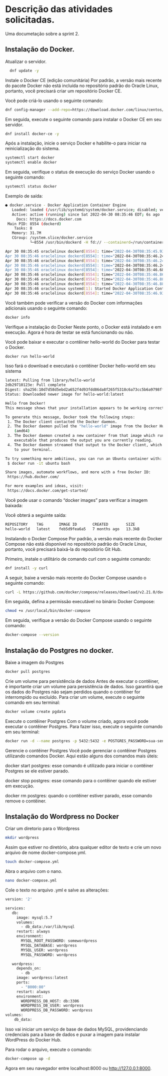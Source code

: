 
# Descrição das atividades solicitadas.

Uma documetação sobre a sprint 2.


## Instalação do Docker.
Atualizar o servidor.
```bash
  dnf update -y
```
Instale o Docker CE (edição comunitária)
Por padrão, a versão mais recente do pacote Docker não está incluída no repositório padrão do Oracle Linux, portanto, você precisará criar um repositório Docker CE.

Você pode criá-lo usando o seguinte comando:
```bash
dnf config-manager --add-repo=https://download.docker.com/linux/centos/docker-ce.repo
```
Em seguida, execute o seguinte comando para instalar o Docker CE em seu servidor.
```bash
dnf install docker-ce -y
```
Após a instalação, inicie o serviço Docker e habilite-o para iniciar na reinicialização do sistema.
```bash
systemctl start docker
systemctl enable docker
```
Em seguida, verifique o status de execução do serviço Docker usando o seguinte comando:
```bash
systemctl status docker
```
Exemplo de saída:
```bash
● docker.service - Docker Application Container Engine
   Loaded: loaded (/usr/lib/systemd/system/docker.service; disabled; vendor preset: disabled)
   Active: active (running) since Sat 2022-04-30 08:35:46 EDT; 6s ago
     Docs: https://docs.docker.com
 Main PID: 8554 (dockerd)
    Tasks: 8
   Memory: 31.7M
   CGroup: /system.slice/docker.service
           └─8554 /usr/bin/dockerd -H fd:// --containerd=/run/containerd/containerd.sock

Apr 30 08:35:45 oraclelinux dockerd[8554]: time="2022-04-30T08:35:45.932297676-04:00" level=error msg="Failed to built-in GetDriver graph btr>
Apr 30 08:35:46 oraclelinux dockerd[8554]: time="2022-04-30T08:35:46.249687493-04:00" level=warning msg="Your kernel does not support cgroup >
Apr 30 08:35:46 oraclelinux dockerd[8554]: time="2022-04-30T08:35:46.249732672-04:00" level=warning msg="Your kernel does not support cgroup >
Apr 30 08:35:46 oraclelinux dockerd[8554]: time="2022-04-30T08:35:46.249960144-04:00" level=info msg="Loading containers: start."
Apr 30 08:35:46 oraclelinux dockerd[8554]: time="2022-04-30T08:35:46.682620546-04:00" level=info msg="Default bridge (docker0) is assigned wi>
Apr 30 08:35:46 oraclelinux dockerd[8554]: time="2022-04-30T08:35:46.861304346-04:00" level=info msg="Loading containers: done."
Apr 30 08:35:46 oraclelinux dockerd[8554]: time="2022-04-30T08:35:46.884014323-04:00" level=info msg="Docker daemon" commit=87a90dc graphdriv>
Apr 30 08:35:46 oraclelinux dockerd[8554]: time="2022-04-30T08:35:46.884186171-04:00" level=info msg="Daemon has completed initialization"
Apr 30 08:35:46 oraclelinux systemd[1]: Started Docker Application Container Engine.
Apr 30 08:35:46 oraclelinux dockerd[8554]: time="2022-04-30T08:35:46.934543023-04:00" level=info msg="API listen on /var/run/docker.sock"
```
Você também pode verificar a versão do Docker com informações adicionais usando o seguinte comando:
```bash
docker info
```
Verifique a instalação do Docker
Neste ponto, o Docker está instalado e em execução. Agora é hora de testar se está funcionando ou não.

Você pode baixar e executar o contêiner hello-world do Docker para testar o Docker.
```bash
docker run hello-world
```
Isso fará o download e executará o contêiner Docker hello-world em seu sistema
```bash
latest: Pulling from library/hello-world
2db29710123e: Pull complete 
Digest: sha256:10d7d58d5ebd2a652f4d93fdd86da8f265f5318c6a73cc5b6a9798ff6d2b2e67
Status: Downloaded newer image for hello-world:latest

Hello from Docker!
This message shows that your installation appears to be working correctly.

To generate this message, Docker took the following steps:
 1. The Docker client contacted the Docker daemon.
 2. The Docker daemon pulled the "hello-world" image from the Docker Hub.
    (amd64)
 3. The Docker daemon created a new container from that image which runs the
    executable that produces the output you are currently reading.
 4. The Docker daemon streamed that output to the Docker client, which sent it
    to your terminal.

To try something more ambitious, you can run an Ubuntu container with:
 $ docker run -it ubuntu bash

Share images, automate workflows, and more with a free Docker ID:
 https://hub.docker.com/

For more examples and ideas, visit:
 https://docs.docker.com/get-started/
```
Você pode usar o comando “docker images” para verificar a imagem baixada:

Você obterá a seguinte saída:
```bash
REPOSITORY    TAG       IMAGE ID       CREATED        SIZE
hello-world   latest    feb5d9fea6a5   7 months ago   13.3kB
```
Instalando o Docker Compose
Por padrão, a versão mais recente do Docker Compose não está disponível no repositório padrão do Oracle Linux, portanto, você precisará baixá-la do repositório Git Hub.

Primeiro, instale o utilitário de comando curl com o seguinte comando:
```bash
dnf install -y curl
```
A seguir, baixe a versão mais recente do Docker Compose usando o seguinte comando:
```bash
curl -L https://github.com/docker/compose/releases/download/v2.21.0/docker-compose-linux-x86_64 -o /usr/local/bin/docker-compose
```
Em seguida, defina a permissão executável no binário Docker Compose:
```bash
chmod +x /usr/local/bin/docker-compose
```
Em seguida, verifique a versão do Docker Compose usando o seguinte comando:
```bash
docker-compose --version
```

## Instalação do Postgres no docker.
Baixe a imagem do Postgres
```bash
docker pull postgres
```
Crie um volume para persistência de dados
Antes de executar o contêiner, é importante criar um volume para persistência de dados. Isso garantirá que os dados do Postgres não sejam perdidos quando o contêiner for interrompido ou excluído. Para criar um volume, execute o seguinte comando em seu terminal:
```bash
docker volume create pgdata
```
Execute o contêiner Postgres
Com o volume criado, agora você pode executar o contêiner Postgres. Para fazer isso, execute o seguinte comando em seu terminal:

```bash
docker run -d --name postgres -p 5432:5432 -e POSTGRES_PASSWORD=sua-senha -v pgdata:/var/lib/postgresql/data postgres
```
Gerencie o contêiner Postgres
Você pode gerenciar o contêiner Postgres utilizando comandos Docker. Aqui estão alguns dos comandos mais úteis:

docker start postgres: esse comando é utilizado para iniciar o contêiner Postgres se ele estiver parado.

docker stop postgres: esse comando para o contêiner quando ele estiver em execução.

docker rm postgres: quando o contêiner estiver parado, esse comando remove o contêiner.

## Instalação do Wordpress no Docker
Criar um diretorio para o Wordpress
```bash
mkdir wordpress
```
Assim que estiver no diretório, abra qualquer editor de texto e crie um novo arquivo de nome docker-compose.yml.
```bash
touch docker-compose.yml
```
Abra o arquivo com o nano.
```bash
nano docker-compose.yml 
```
Cole o texto no arquivo .yml e salve as alterações:
```bash
version: '2'

services:
   db:
     image: mysql:5.7
     volumes:
       - db_data:/var/lib/mysql
     restart: always
     environment:
       MYSQL_ROOT_PASSWORD: somewordpress
       MYSQL_DATABASE: wordpress
       MYSQL_USER: wordpress
       MYSQL_PASSWORD: wordpress

   wordpress:
     depends_on:
       - db
     image: wordpress:latest
     ports:
       - "8000:80"
     restart: always
     environment:
       WORDPRESS_DB_HOST: db:3306
       WORDPRESS_DB_USER: wordpress
       WORDPRESS_DB_PASSWORD: wordpress
volumes:
    db_data:

```
Isso vai iniciar um serviço de base de dados MySQL, providenciando credenciais para a base de dados e puxar a imagem para instalar WordPress do Docker Hub.

Para rodar o arquivo, execute o comando:
```bash
docker-compose up -d
```
Agora em seu navegador entre localhost:8000 ou http://127.0.0.1:8000.